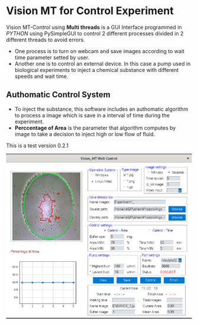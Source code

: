 # Vision MT for Control Experiment
Vision MT-Control using **Multi threads** is a GUI Interface programmed in *PYTHON* using PySimpleGUI to control 2 different processes divided in 2 different threads to avoid errors.
* One process is to turn on webcam and save images according to wait time parameter setted by user.
* Another one is to control an external device. In this case a pump used in biological experiments to inject a chemical substance with different speeds and wait time.

## Authomatic Control System
* To inject the substance, this software includes an authomatic algorithm to process a image which is save in a interval of time during the experiment.
* **Perccentage of Area** is the parameter that algorithm computes by image to take a decision to inject high or low flow of fluid.

This is a test version 0.2.1

![image info](./src/ima1.png)
